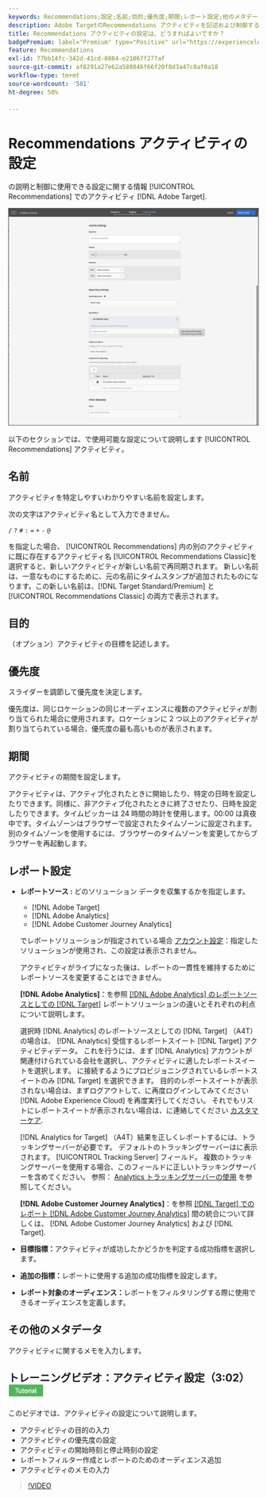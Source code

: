 ```yaml
---
keywords: Recommendations;設定;名前;目的;優先度;期間;レポート設定;他のメタデータ
description: Adobe TargetのRecommendations アクティビティを記述および制御するために使用する設定を行う方法について説明します。
title: Recommendations アクティビティの設定は、どうすればよいですか？
badgePremium: label="Premium" type="Positive" url="https://experienceleague.adobe.com/docs/target/using/introduction/intro.html?lang=ja#premium newtab=true" tooltip="Target Premium に含まれる機能を確認してください。"
feature: Recommendations
exl-id: 77bb14fc-342d-41cd-8084-e21067f277af
source-git-commit: af8291a27e62a588046f66f20f8d3a47c8af0a18
workflow-type: tm+mt
source-wordcount: '581'
ht-degree: 50%

---
```


# Recommendations アクティビティの設定

の説明と制御に使用できる設定に関する情報 [!UICONTROL Recommendations] でのアクティビティ [!DNL Adobe Target].

![Recommendations 目標と設定ページ](/help/main/c-recommendations/t-create-recs-activity/assets/recs-settings.png)

以下のセクションでは、で使用可能な設定について説明します [!UICONTROL Recommendations] アクティビティ。

## 名前

アクティビティを特定しやすいわかりやすい名前を設定します。

次の文字はアクティビティ名として入力できません。

`/`
`?`
`#`
`:`
`=`
`+`
`-`
`@`

を指定した場合、 [!UICONTROL Recommendations] 内の別のアクティビティに既に存在するアクティビティ名 [!UICONTROL Recommendations Classic]を選択すると、新しいアクティビティが新しい名前で再同期されます。 新しい名前は、一意なものにするために、元の名前にタイムスタンプが追加されたものになります。この新しい名前は、[!DNL Target Standard/Premium] と [!UICONTROL Recommendations Classic] の両方で表示されます。

## 目的

（オプション）アクティビティの目標を記述します。

## 優先度

スライダーを調節して優先度を決定します。

優先度は、同じロケーションの同じオーディエンスに複数のアクティビティが割り当てられた場合に使用されます。ロケーションに 2 つ以上のアクティビティが割り当てられている場合、優先度の最も高いものが表示されます。

## 期間

アクティビティの期間を設定します。

アクティビティは、アクティブ化されたときに開始したり、特定の日時を設定したりできます。同様に、非アクティブ化されたときに終了させたり、日時を設定したりできます。タイムピッカーは 24 時間の時計を使用します。00:00 は真夜中です。タイムゾーンはブラウザーで設定されたタイムゾーンに設定されます。別のタイムゾーンを使用するには、ブラウザーのタイムゾーンを変更してからブラウザーを再起動します。

## レポート設定

* **レポートソース :** どのソリューション データを収集するかを指定します。

   * [!DNL Adobe Target]
   * [!DNL Adobe Analytics]
   * [!DNL Adobe Customer Journey Analytics]

  でレポートソリューションが指定されている場合 [アカウント設定](/help/main/administrating-target/reporting.md)：指定したソリューションが使用され、この設定は表示されません。

  アクティビティがライブになった後は、レポートの一貫性を維持するためにレポートソースを変更することはできません。

  **[!DNL Adobe Analytics]**：を参照 [[!DNL Adobe Analytics] のレポートソースとしての [!DNL Target]](/help/main/c-integrating-target-with-mac/a4t/a4t.md) レポートソリューションの違いとそれぞれの利点について説明します。

  選択時 [!DNL Analytics] のレポートソースとしての [!DNL Target] （A4T）の場合は、 [!DNL Analytics] 受信するレポートスイート [!DNL Target] アクティビティデータ。 これを行うには、まず [!DNL Analytics] アカウントが関連付けられている会社を選択し、アクティビティに適したレポートスイートを選択します。 に接続するようにプロビジョニングされているレポートスイートのみ [!DNL Target] を選択できます。 目的のレポートスイートが表示されない場合は、まずログアウトして、に再度ログインしてみてください [!DNL Adobe Experience Cloud] を再度実行してください。 それでもリストにレポートスイートが表示されない場合は、に連絡してください [カスタマーケア](/help/main/cmp-resources-and-contact-information.md#reference_ACA3391A00EF467B87930A450050077C).

  [!DNL Analytics for Target] （A4T）結果を正しくレポートするには、トラッキングサーバーが必要です。 デフォルトのトラッキングサーバーはに表示されます。 [!UICONTROL Tracking Server] フィールド。 複数のトラッキングサーバーを使用する場合、このフィールドに正しいトラッキングサーバーを含めてください。 参照： [Analytics トラッキングサーバーの使用](/help/main/c-integrating-target-with-mac/a4t/analytics-tracking-server.md#task_72077BA7E93C4A65A715A18F32228823) を参照してください。

  **[!DNL Adobe Customer Journey Analytics]**：を参照 [[!DNL Target] でのレポート [!DNL Adobe Customer Journey Analytics]](/help/main/c-integrating-target-with-mac/cja/target-reporting-in-cja.md) 間の統合について詳しくは、 [!DNL Adobe Customer Journey Analytics] および [!DNL Target].

* **目標指標：**&#x200B;アクティビティが成功したかどうかを判定する成功指標を選択します。
* **追加の指標：**&#x200B;レポートに使用する追加の成功指標を設定します。
* **レポート対象のオーディエンス：**&#x200B;レポートをフィルタリングする際に使用できるオーディエンスを定義します。

## その他のメタデータ

アクティビティに関するメモを入力します。

## トレーニングビデオ：アクティビティ設定（3:02） ![チュートリアルバッジ](/help/main/assets/tutorial.png)

このビデオでは、アクティビティの設定について説明します。

* アクティビティの目的の入力
* アクティビティの優先度の設定
* アクティビティの開始時刻と停止時刻の設定
* レポートフィルター作成とレポートのためのオーディエンス追加
* アクティビティのメモの入力

>[!VIDEO](https://video.tv.adobe.com/v/17381)
